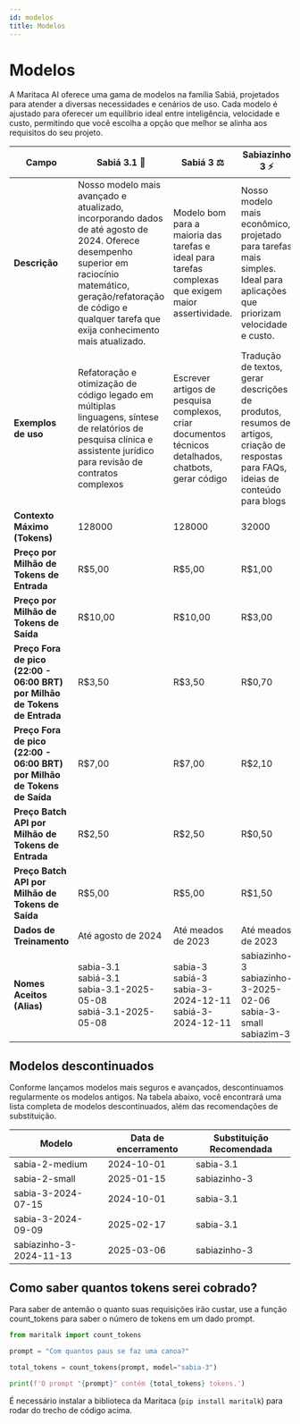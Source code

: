 ```yaml
---
id: modelos
title: Modelos
---
```


# Modelos
A Maritaca AI oferece uma gama de modelos na família Sabiá, projetados para atender a diversas necessidades e cenários de uso. Cada modelo é ajustado para oferecer um equilíbrio ideal entre inteligência, velocidade e custo, permitindo que você escolha a opção que melhor se alinha aos requisitos do seu projeto.

| **Campo** | **Sabiá 3.1** 🥇 |  **Sabiá 3** ⚖️ | **Sabiazinho 3** ⚡ |
|-----------|----------------|------------------|---------------|
| **Descrição**| Nosso modelo mais avançado e atualizado, incorporando dados de até agosto de 2024. Oferece desempenho superior em raciocínio matemático, geração/refatoração de código e qualquer tarefa que exija conhecimento mais atualizado. |  Modelo bom para a maioria das tarefas e ideal para tarefas complexas que exigem maior assertividade. | Nosso modelo mais econômico, projetado para tarefas mais simples. Ideal para aplicações  que priorizam velocidade e custo. | 
| **Exemplos de uso**  | Refatoração e otimização de código legado em múltiplas linguagens, síntese de relatórios de pesquisa clínica e assistente jurídico para revisão de contratos complexos |  Escrever artigos de pesquisa complexos, criar documentos técnicos detalhados, chatbots, gerar código|  Tradução de textos, gerar descrições de produtos, resumos de artigos, criação de respostas para FAQs, ideias de conteúdo para blogs  |  
| **Contexto Máximo (Tokens)**  | 128000 | 128000 | 32000 | 
| **Preço por Milhão de Tokens de Entrada** | R$5,00 | R$5,00 | R$1,00| 
| **Preço por Milhão de Tokens de Saída**   | R$10,00 | R$10,00| R$3,00 |  
| **Preço Fora de pico (22:00 - 06:00 BRT) por Milhão de Tokens de Entrada**  |R$3,50| R$3,50  | R$0,70 | 
| **Preço Fora de pico (22:00 - 06:00 BRT) por Milhão de Tokens de Saída** | R$7,00 | R$7,00 | R$2,10|
| **Preço Batch API por Milhão de Tokens de Entrada**  |R$2,50| R$2,50  | R$0,50 | 
| **Preço Batch API por Milhão de Tokens de Saída** | R$5,00 | R$5,00 | R$1,50|
| **Dados de Treinamento** | Até agosto de 2024 |Até meados de 2023 | Até meados de 2023 | 
| **Nomes Aceitos (Alias)** | sabia-3.1<br />sabiá-3.1<br />sabia-3.1-2025-05-08<br />sabiá-3.1-2025-05-08 | sabia-3<br />sabiá-3<br />sabia-3-2024-12-11<br />sabiá-3-2024-12-11 | sabiazinho-3<br />sabiazinho-3-2025-02-06<br />sabia-3-small<br />sabiazim-3 |


## Modelos descontinuados

Conforme lançamos modelos mais seguros e avançados, descontinuamos regularmente os modelos antigos. Na tabela abaixo, você encontrará uma lista completa de modelos descontinuados, além das recomendações de substituição.

| Modelo | Data de encerramento | Substituição Recomendada |
|-------|--------|-------|
| sabia-2-medium | 2024-10-01 | sabia-3.1 |
| sabia-2-small | 2025-01-15 | sabiazinho-3 |
| sabia-3-2024-07-15 | 2024-10-01 |sabia-3.1 |
| sabia-3-2024-09-09 | 2025-02-17 | sabia-3.1 |
| sabiazinho-3-2024-11-13	| 2025-03-06 | sabiazinho-3 | 

## Como saber quantos tokens serei cobrado?
Para saber de antemão o quanto suas requisições irão custar, use a função count_tokens para saber o número de tokens em um dado prompt.
```python
from maritalk import count_tokens

prompt = "Com quantos paus se faz uma canoa?"

total_tokens = count_tokens(prompt, model="sabia-3")

print(f'O prompt "{prompt}" contém {total_tokens} tokens.')
```

É necessário instalar a biblioteca da Maritaca (`pip install maritalk`) para rodar do trecho de código acima.
